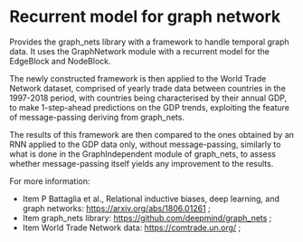 # Recurrent model for graph network
Provides the graph_nets library with a framework to handle temporal graph data. It uses the GraphNetwork module with a recurrent model for the EdgeBlock and NodeBlock.

The newly constructed framework is then applied to the World Trade Network dataset, comprised of yearly trade data between countries in the 1997-2018 period, with countries being characterised by their annual GDP, to make 1-step-ahead predictions on the GDP trends, exploiting the feature of message-passing deriving from graph_nets.

The results of this framework are then compared to the ones obtained by an RNN applied to the GDP data only, without message-passing, similarly to what is done in the GraphIndependent module of graph_nets, to assess whether message-passing itself yields any improvement to the results.

For more information:
  - Item P Battaglia et al., Relational inductive biases, deep learning, and graph networks: https://arxiv.org/abs/1806.01261 ;
  - Item graph_nets library: https://github.com/deepmind/graph_nets ;
  - Item World Trade Network data: https://comtrade.un.org/ ;
